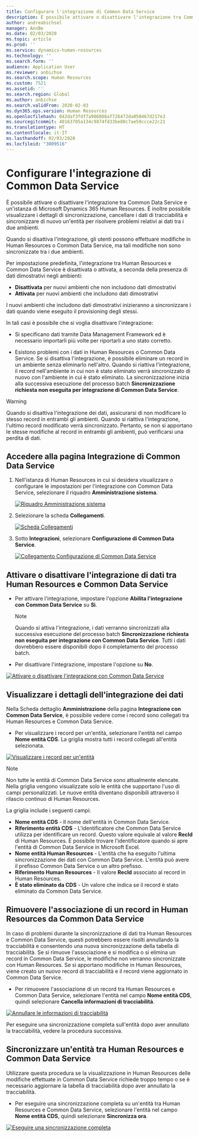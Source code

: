 ```yaml
---
title: Configurare l'integrazione di Common Data Service
description: È possibile attivare o disattivare l'integrazione tra Common Data Service e un'istanza di Microsoft Dynamics 365 Human Resources. È inoltre possibile visualizzare i dettagli di sincronizzazione, cancellare i dati di tracciabilità e sincronizzare di nuovo un'entità per risolvere problemi relativi ai dati tra i due ambienti.
author: andreabichsel
manager: AnnBe
ms.date: 02/03/2020
ms.topic: article
ms.prod: ''
ms.service: dynamics-human-resources
ms.technology: ''
ms.search.form: ''
audience: Application User
ms.reviewer: anbichse
ms.search.scope: Human Resources
ms.custom: 7521
ms.assetid: ''
ms.search.region: Global
ms.author: anbichse
ms.search.validFrom: 2020-02-03
ms.dyn365.ops.version: Human Resources
ms.openlocfilehash: 042daf3fdf7a906086af726472da050467d217e3
ms.sourcegitcommit: 40163705a134c9874fd33be80c7ae59ccce22c21
ms.translationtype: HT
ms.contentlocale: it-IT
ms.lasthandoff: 02/03/2020
ms.locfileid: "3009516"
---
```

# <a name="configure-common-data-service-integration"></a>Configurare l'integrazione di Common Data Service

È possibile attivare o disattivare l'integrazione tra Common Data Service e un'istanza di Microsoft Dynamics 365 Human Resources. È inoltre possibile visualizzare i dettagli di sincronizzazione, cancellare i dati di tracciabilità e sincronizzare di nuovo un'entità per risolvere problemi relativi ai dati tra i due ambienti.

Quando si disattiva l'integrazione, gli utenti possono effettuare modifiche in Human Resources o Common Data Service, ma tali modifiche non sono sincronizzate tra i due ambienti.

Per impostazione predefinita, l'integrazione tra Human Resources e Common Data Service è disattivata o attivata, a seconda della presenza di dati dimostrativi negli ambienti:

- **Disattivata** per nuovi ambienti che non includono dati dimostrativi
- **Attivata** per nuovi ambienti che includono dati dimostrativi

I nuovi ambienti che includono dati dimostrativi inizieranno a sincronizzare i dati quando viene eseguito il provisioning degli stessi.

In tali casi è possibile che si voglia disattivare l'integrazione:

- Si specificano dati tramite Data Management Framework ed è necessario importarli più volte per riportarli a uno stato corretto.

- Esistono problemi con i dati in Human Resources o Common Data Service. Se si disattiva l'integrazione, è possibile eliminare un record in un ambiente senza eliminarlo nell'altro. Quando si riattiva l'integrazione, il record nell'ambiente in cui non è stato eliminato verrà sincronizzato di nuovo con l'ambiente in cui è stato eliminato. La sincronizzazione inizia alla successiva esecuzione del processo batch **Sincronizzazione richiesta non eseguita per integrazione di Common Data Service**.

> [!WARNING]
> Quando si disattiva l'integrazione dei dati, assicurarsi di non modificare lo stesso record in entrambi gli ambienti. Quando si riattiva l'integrazione, l'ultimo record modificato verrà sincronizzato. Pertanto, se non si apportano le stesse modifiche al record in entrambi gli ambienti, può verificarsi una perdita di dati.

## <a name="access-the-common-data-service-integration-page"></a>Accedere alla pagina Integrazione di Common Data Service

1. Nell'istanza di Human Resources in cui si desidera visualizzare o configurare le impostazioni per l'integrazione con Common Data Service, selezionare il riquadro **Amministrazione sistema**.

    [![Riquadro Amministrazione sistema](./media/hr-select-system-administration.png)](./media/hr-select-system-administration.png)

2. Selezionare la scheda **Collegamenti**.

    [![Scheda Collegamenti](./media/hr-system-administration-links.png)](./media/hr-system-administration-links.png)

3. Sotto **Integrazioni**, selezionare **Configurazione di Common Data Service**.

    [![Collegamento Configurazione di Common Data Service](./media/hr-select-common-data-service-configuration.png)](./media/hr-select-common-data-service-configuration.png)

## <a name="turn-data-integration-between-human-resources-and-common-data-service-on-or-off"></a>Attivare o disattivare l'integrazione di dati tra Human Resources e Common Data Service

- Per attivare l'integrazione, impostare l'opzione **Abilita l'integrazione con Common Data Service** su **Sì**.

    > [!NOTE]
    > Quando si attiva l'integrazione, i dati verranno sincronizzati alla successiva esecuzione del processo batch **Sincronizzazione richiesta non eseguita per integrazione con Common Data Service**. Tutti i dati dovrebbero essere disponibili dopo il completamento del processo batch.

- Per disattivare l'integrazione, impostare l'opzione su **No**.

[![Attivare o disattivare l'integrazione con Common Data Service](./media/hr-enable-or-disable-common-data-service-integration.png)](./media/hr-enable-or-disable-common-data-service-integration.png)

## <a name="view-data-integration-details"></a>Visualizzare i dettagli dell'integrazione dei dati

Nella Scheda dettaglio **Amministrazione** della pagina **Integrazione con Common Data Service**, è possibile vedere come i record sono collegati tra Human Resources e Common Data Service.

- Per visualizzare i record per un'entità, selezionare l'entità nel campo **Nome entità CDS**. La griglia mostra tutti i record collegati all'entità selezionata.

[![Visualizzare i record per un'entità](./media/hr-common-data-service-configuration-view-entity.png)](./media/hr-common-data-service-configuration-view-entity.png)

> [!NOTE]
> Non tutte le entità di Common Data Service sono attualmente elencate. Nella griglia vengono visualizzate solo le entità che supportano l'uso di campi personalizzati. Le nuove entità diventano disponibili attraverso il rilascio continuo di Human Resources.

La griglia include i seguenti campi:

- **Nome entità CDS** - Il nome dell'entità in Common Data Service.
- **Riferimento entità CDS** - L'identificatore che Common Data Service utilizza per identificare un record. Questo valore equivale al valore **RecId** di Human Resources. È possibile trovare l'identificatore quando si apre l'entità di Common Data Service in Microsoft Excel.
- **Nome entità Human Resources** - L'entità che ha eseguito l'ultima sincronizzazione dei dati con Common Data Service. L'entità può avere il prefisso Common Data Service o un altro prefisso.
- **Riferimento Human Resources** - Il valore **RecId** associato al record in Human Resources.
- **È stato eliminato da CDS** - Un valore che indica se il record è stato eliminato da Common Data Service.

## <a name="remove-the-association-of-a-record-in-human-resources-from-common-data-service"></a>Rimuovere l'associazione di un record in Human Resources da Common Data Service

In caso di problemi durante la sincronizzazione di dati tra Human Resources e Common Data Service, questi potrebbero essere risolti annullando la tracciabilità e consentendo una nuova sincronizzazione della tabella di tracciabilità. Se si rimuove l'associazione e si modifica o si elimina un record in Common Data Service, le modifiche non verranno sincronizzate con Human Resources. Se si apportano modifiche in Human Resources, viene creato un nuovo record di tracciabilità e il record viene aggiornato in Common Data Service.

- Per rimuovere l'associazione di un record tra Human Resources e Common Data Service, selezionare l'entità nel campo **Nome entità CDS**, quindi selezionare **Cancella informazioni di tracciabilità**.

[![Annullare le informazioni di tracciabilità](./media/hr-common-data-service-configuration-clear-tracking.png)](./media/hr-common-data-service-configuration-clear-tracking.png)

Per eseguire una sincronizzazione completa sull'entità dopo aver annullato la tracciabilità, vedere la procedura successiva.

## <a name="sync-an-entity-between-human-resources-and-common-data-service"></a>Sincronizzare un'entità tra Human Resources e Common Data Service

Utilizzare questa procedura se la visualizzazione in Human Resources delle modifiche effettuate in Common Data Service richiede troppo tempo o se è necessario aggiornare la tabella di tracciabilità dopo aver annullato la tracciabilità.

- Per eseguire una sincronizzazione completa su un'entità tra Human Resources e Common Data Service, selezionare l'entità nel campo **Nome entità CDS**, quindi selezionare **Sincronizza ora**.

[![Eseguire una sincronizzazione completa](./media/hr-common-data-service-configuration-sync-now.png)](./media/hr-common-data-service-configuration-sync-now.png)


